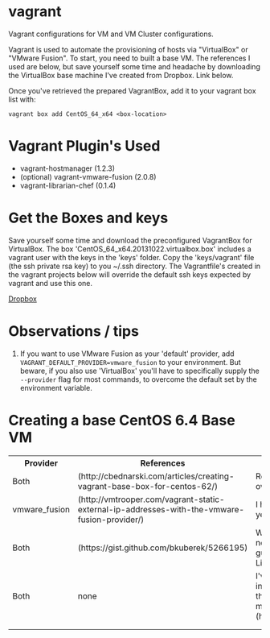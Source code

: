 vagrant
=======

Vagrant configurations for VM and VM Cluster configurations.

Vagrant is used to automate the provisioning of hosts via "VirtualBox" or "VMware Fusion".  To start, you need to built a base VM.  The references I used are below, but save yourself some time and headache by downloading the VirtualBox base machine I've created from Dropbox. Link below.

Once you've retrieved the prepared VagrantBox, add it to your vagrant box list with:

`vagrant box add CentOS_64_x64 <box-location>`

# Vagrant Plugin's Used

- vagrant-hostmanager (1.2.3)
- (optional) vagrant-vmware-fusion (2.0.8)
- vagrant-librarian-chef (0.1.4)

# Get the Boxes and keys

Save yourself some time and download the preconfigured VagrantBox for VirtualBox.  The box 'CentOS_64_x64.20131022.virtualbox.box' includes a vagrant user with the keys in the 'keys' folder.  Copy the 'keys/vagrant' file (the ssh private rsa key) to you ~/.ssh directory.  The Vagrantfile's created in the vagrant projects below will override the default ssh keys expected by vagrant and use this one.

[Dropbox](https://www.dropbox.com/sh/eamvf0ilsu8y68k/9w1fY-AmcR)

# Observations / tips

1. If you want to use VMware Fusion as your 'default' provider, add `VAGRANT_DEFAULT_PROVIDER=vmware_fusion` to your environment.  But beware, if you also use 'VirtualBox' you'll have to specifically supply the `--provider` flag for most commands, to overcome the default set by the environment variable.

# Creating a base CentOS 6.4 Base VM
<table>
<tr><th>
Provider
</th><th>
References
</th><th>
Notes
</th></tr>
<tr><td>
Both
</td><td>
(http://cbednarski.com/articles/creating-vagrant-base-box-for-centos-62/)
</td><td>
Really great start, but has a few errors in it. IE: odf should be ovf for the Virtual Box Installations
</td></tr>
<tr><td>
vmware_fusion
</td><td>
(http://vmtrooper.com/vagrant-static-external-ip-addresses-with-the-vmware-fusion-provider/)
</td><td>
I have not been able to create a VM Fusion Box that works yet.
</td></tr>
<tr><td>
Both
</td><td>
(https://gist.github.com/bkuberek/5266195)
</td><td>
When you finally get your box working, these steps will be necessary the allow the vagrant hostmanager plugin.  This guide was for SUSE, but is relevant, partly, for RHEL/CentOS.  Line 12+ are good for RHEL/CentOS.
</td></tr>
<tr><td>
Both
</td><td>
none
</td><td>
I've created an SSH key pair that I use with my base VM's, instead of the keys that are "WELL" known for vagrant.  Use the vagrant SSH configuration settings describe here to make this transparent: (http://docs.vagrantup.com/v2/vagrantfile/ssh_settings.html)
</td></tr>
<tr><td>

</td><td>

</td><td>

</td></tr>
<tr><td>

</td><td>

</td><td>

</td></tr>
</table>

